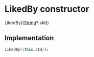 


# LikedBy constructor







LikedBy(\{[String](https://api.flutter.dev/flutter/dart-core/String-class.html)? sId})





## Implementation

```dart
LikedBy({this.sId});
```







